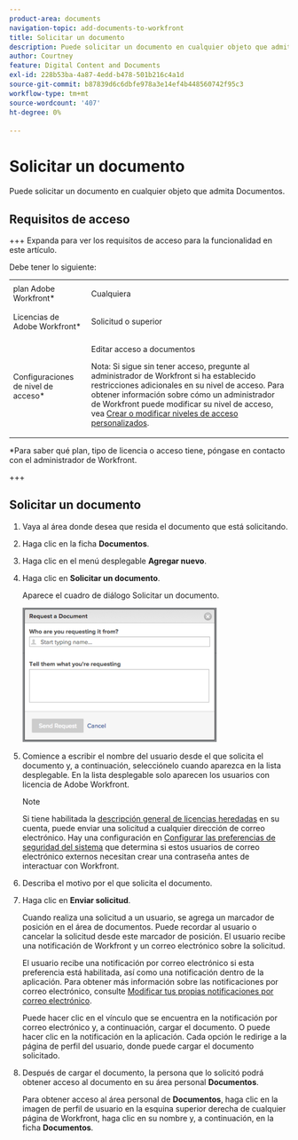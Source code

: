 ```yaml
---
product-area: documents
navigation-topic: add-documents-to-workfront
title: Solicitar un documento
description: Puede solicitar un documento en cualquier objeto que admita Documentos.
author: Courtney
feature: Digital Content and Documents
exl-id: 228b53ba-4a87-4edd-b478-501b216c4a1d
source-git-commit: b87839d6c6dbfe978a3e14ef4b448560742f95c3
workflow-type: tm+mt
source-wordcount: '407'
ht-degree: 0%

---
```


# Solicitar un documento

Puede solicitar un documento en cualquier objeto que admita Documentos.

## Requisitos de acceso

+++ Expanda para ver los requisitos de acceso para la funcionalidad en este artículo.


Debe tener lo siguiente:

<table style="table-layout:auto"> 
 <col> 
 <col> 
 <tbody> 
  <tr> 
   <td role="rowheader">plan Adobe Workfront*</td> 
   <td> <p> Cualquiera</p> </td> 
  </tr> 
  <tr> 
   <td role="rowheader">Licencias de Adobe Workfront*</td> 
   <td> <p>Solicitud o superior</p> </td> 
  </tr> 
  <tr> 
   <td role="rowheader">Configuraciones de nivel de acceso*</td> 
   <td> <p>Editar acceso a documentos</p> <p>Nota: Si sigue sin tener acceso, pregunte al administrador de Workfront si ha establecido restricciones adicionales en su nivel de acceso. Para obtener información sobre cómo un administrador de Workfront puede modificar su nivel de acceso, vea <a href="../../administration-and-setup/add-users/configure-and-grant-access/create-modify-access-levels.md" class="MCXref xref">Crear o modificar niveles de acceso personalizados</a>.</p> </td> 
  </tr> 
 </tbody> 
</table>

&#42;Para saber qué plan, tipo de licencia o acceso tiene, póngase en contacto con el administrador de Workfront.

+++

## Solicitar un documento

1. Vaya al área donde desea que resida el documento que está solicitando.
1. Haga clic en la ficha **Documentos**. 
1. Haga clic en el menú desplegable **Agregar nuevo**.

1. Haga clic en **Solicitar un documento**.

   Aparece el cuadro de diálogo Solicitar un documento.

   ![solicitud_documento.png](assets/document-request-350x242.png)

1. Comience a escribir el nombre del usuario desde el que solicita el documento y, a continuación, selecciónelo cuando aparezca en la lista desplegable. En la lista desplegable solo aparecen los usuarios con licencia de Adobe Workfront.

   >[!NOTE]
   >
   >Si tiene habilitada la [descripción general de licencias heredadas](../../administration-and-setup/add-users/access-levels-and-object-permissions/wf-licenses.md) en su cuenta, puede enviar una solicitud a cualquier dirección de correo electrónico. Hay una configuración en [Configurar las preferencias de seguridad del sistema](../../administration-and-setup/manage-workfront/security/configure-security-preferences.md) que determina si estos usuarios de correo electrónico externos necesitan crear una contraseña antes de interactuar con Workfront. 

1. Describa el motivo por el que solicita el documento.
1. Haga clic en **Enviar solicitud**.

   Cuando realiza una solicitud a un usuario, se agrega un marcador de posición en el área de documentos. Puede recordar al usuario o cancelar la solicitud desde este marcador de posición. El usuario recibe una notificación de Workfront y un correo electrónico sobre la solicitud.

   El usuario recibe una notificación por correo electrónico si esta preferencia está habilitada, así como una notificación dentro de la aplicación. Para obtener más información sobre las notificaciones por correo electrónico, consulte [Modificar tus propias notificaciones por correo electrónico](../../workfront-basics/using-notifications/activate-or-deactivate-your-own-event-notifications.md).

   Puede hacer clic en el vínculo que se encuentra en la notificación por correo electrónico y, a continuación, cargar el documento. O puede hacer clic en la notificación en la aplicación. Cada opción le redirige a la página de perfil del usuario, donde puede cargar el documento solicitado.

1. Después de cargar el documento, la persona que lo solicitó podrá obtener acceso al documento en su área personal **Documentos**.

   Para obtener acceso al área personal de **Documentos**, haga clic en la imagen de perfil de usuario en la esquina superior derecha de cualquier página de Workfront, haga clic en su nombre y, a continuación, en la ficha **Documentos**.
